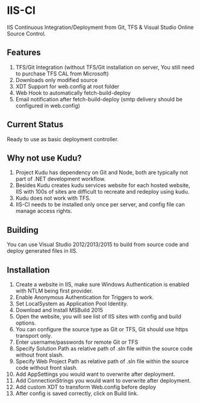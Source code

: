 IIS-CI
======
IIS Continuous Integration/Deployment from Git, TFS & Visual Studio Online Source Control.

Features
--------
1. TFS/Git Integration (without TFS/Git installation on server, You still need to purchase TFS CAL from Microsoft)
2. Downloads only modified source
3. XDT Support for web.config at root folder
4. Web Hook to automatically fetch-build-deploy
5. Email notification after fetch-build-deploy (smtp delivery should be configured in web.config)


Current Status
--------------
Ready to use as basic deployment controller.


Why not use Kudu?
----------------
1. Project Kudu has dependency on Git and Node, both are typically not part of .NET development workflow. 
2. Besides Kudu creates kudu services website for each hosted website, IIS with 100s of sites are difficult to recreate and redeploy using kudu.
3. Kudu does not work with TFS.
4. IIS-CI needs to be installed only once per server, and config file can manage access rights.

Building
--------
You can use Visual Studio 2012/2013/2015 to build from source code and deploy generated files in IIS.

Installation
------------
1. Create a website in IIS, make sure Windows Authentication is enabled with NTLM being first provider.
2. Enable Anonymous Authentication for Triggers to work.
3. Set LocalSystem as Application Pool Identity.
4. Download and Install MSBuild 2015
5. Open the website, you will see list of IIS sites with config and build options.
6. You can configure the source type as Git or TFS, Git should use https transport only.
7. Enter username/passwords for remote Git or TFS
8. Specify Solution Path as relative path of .sln file within the source code without front slash.
9. Specify Web Project Path as relative path of .sln file within the source code without front slash.
10. Add AppSettings you would want to overwrite after deployment.
11. Add ConnectionStrings you would want to overwrite after deployment.
12. Add custom XDT to transform Web.config before deploy
13. After config is saved correctly, click on Build link.
